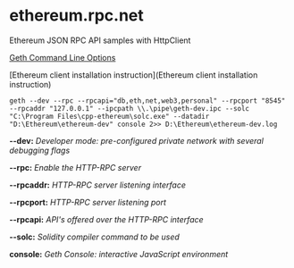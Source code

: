 # ethereum.rpc.net
Ethereum JSON RPC API samples with HttpClient

[Geth Command Line Options](https://github.com/ethereum/go-ethereum/wiki/Command-Line-Options)

[Ethereum client installation instruction](Ethereum client installation instruction)


`geth --dev --rpc --rpcapi="db,eth,net,web3,personal" --rpcport "8545" --rpcaddr "127.0.0.1" --ipcpath \\.\pipe\geth-dev.ipc --solc "C:\Program Files\cpp-ethereum\solc.exe" --datadir "D:\Ethereum\ethereum-dev" console 2>> D:\Ethereum\ethereum-dev.log`

**--dev:** *Developer mode: pre-configured private network with several debugging flags*

**--rpc:** *Enable the HTTP-RPC server*

**--rpcaddr:** *HTTP-RPC server listening interface*

**--rpcport:** *HTTP-RPC server listening port*

**--rpcapi:** *API's offered over the HTTP-RPC interface* 

**--solc:** *Solidity compiler command to be used*

**console:** *Geth Console: interactive JavaScript environment*
